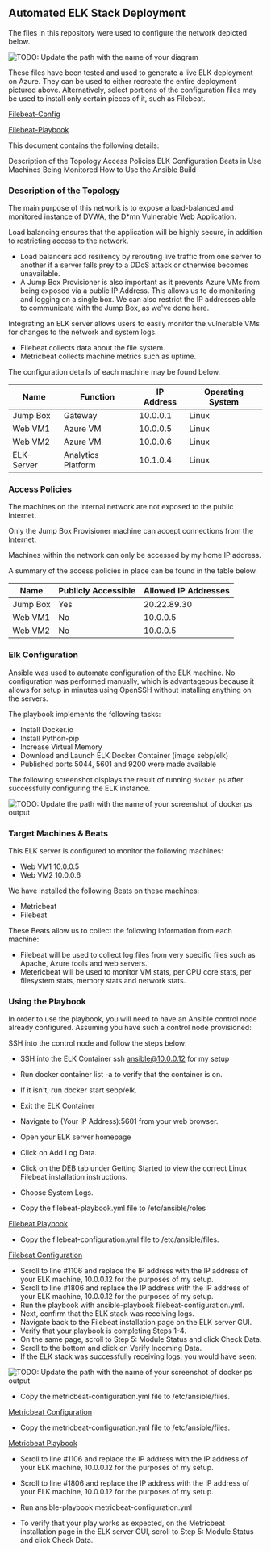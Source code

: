 ## Automated ELK Stack Deployment

The files in this repository were used to configure the network depicted below.

![TODO: Update the path with the name of your diagram](https://github.com/JAllenbank/Elk-Stack-Project/blob/28440d7f383aa6dc6558beb7d72d0e9fb7f2cc9a/Diagrams/wk13elk.jpg)

These files have been tested and used to generate a live ELK deployment on Azure. They can be used to either recreate the entire deployment pictured above. Alternatively, select portions of the configuration files may be used to install only certain pieces of it, such as Filebeat.

[Filebeat-Config](https://github.com/JAllenbank/Elk-Stack-Project/blob/28440d7f383aa6dc6558beb7d72d0e9fb7f2cc9a/Ansible/Filebeatconfig.txt)

[Filebeat-Playbook](https://github.com/JAllenbank/Elk-Stack-Project/blob/28440d7f383aa6dc6558beb7d72d0e9fb7f2cc9a/Ansible/filebeat-playbook.txt)

This document contains the following details:

Description of the Topology
Access Policies
ELK Configuration
Beats in Use
Machines Being Monitored
How to Use the Ansible Build
  
  ### Description of the Topology

The main purpose of this network is to expose a load-balanced and monitored instance of DVWA, the D*mn Vulnerable Web Application.

Load balancing ensures that the application will be highly secure, in addition to restricting access to the network.
- Load balancers add resiliency by rerouting live traffic from one server to another if a server falls prey to a DDoS attack or otherwise becomes unavailable.
- A Jump Box Provisioner is also important as it prevents Azure VMs from being exposed via a public IP Address.  This allows us to do monitoring and logging on a single box.  We can also restrict the IP addresses able to communicate with the Jump Box, as we've done here.

Integrating an ELK server allows users to easily monitor the vulnerable VMs for changes to the network and system logs.
- Filebeat collects data about the file system.
- Metricbeat collects machine metrics such as uptime.

The configuration details of each machine may be found below.

| Name      | Function           | IP Address | Operating System |
|-----------|--------------------|------------|------------------|
| Jump Box  | Gateway            | 10.0.0.1   | Linux            |
| Web VM1  | Azure VM           | 10.0.0.5   | Linux            |
| Web VM2  | Azure VM           | 10.0.0.6  | Linux            |
| ELK-Server| Analytics Platform | 10.1.0.4  | Linux            |

### Access Policies

The machines on the internal network are not exposed to the public Internet. 

Only the Jump Box Provisioner machine can accept connections from the Internet. 

Machines within the network can only be accessed by my home IP address.

A summary of the access policies in place can be found in the table below.

| Name     | Publicly Accessible | Allowed IP Addresses |
|----------|---------------------|----------------------|
| Jump Box | Yes                 | 20.22.89.30        |
| Web VM1 | No                  | 10.0.0.5             |
| Web VM2 | No                  | 10.0.0.5             |

### Elk Configuration

Ansible was used to automate configuration of the ELK machine. No configuration was performed manually, which is advantageous because it allows for setup in minutes using OpenSSH without installing anything on the servers.


The playbook implements the following tasks:
- Install Docker.io
- Install Python-pip
- Increase Virtual Memory
- Download and Launch ELK Docker Container (image sebp/elk)
- Published ports 5044, 5601 and 9200 were made available 

The following screenshot displays the result of running `docker ps` after successfully configuring the ELK instance.

![TODO: Update the path with the name of your screenshot of docker ps output](https://github.com/JAllenbank/Elk-Stack-Project/blob/2b06215a4e5b07925002217e1f2b0a9acd93be02/images/ELk%20VM%20PS.jpg)

### Target Machines & Beats
This ELK server is configured to monitor the following machines:
- Web VM1 10.0.0.5
- Web VM2 10.0.0.6

We have installed the following Beats on these machines:
- Metricbeat 
- Filebeat 

These Beats allow us to collect the following information from each machine:
- Filebeat will be used to collect log files from very specific files such as Apache, Azure tools and web servers.
- Metericbeat will be used to monitor VM stats, per CPU core stats, per filesystem stats, memory stats and network stats.

### Using the Playbook
In order to use the playbook, you will need to have an Ansible control node already configured. Assuming you have such a control node provisioned: 

SSH into the control node and follow the steps below:
- SSH into the ELK Container ssh ansible@10.0.0.12 for my setup
- Run docker container list -a to verify that the container is on.
- If it isn't, run docker start sebp/elk.
- Exit the ELK Container
- Navigate to (Your IP Address):5601 from your web browser.
- Open your ELK server homepage
- Click on Add Log Data.
- Click on the DEB tab under Getting Started to view the correct Linux Filebeat installation instructions.
- Choose System Logs.

- Copy the filebeat-playbook.yml file to /etc/ansible/roles

[Filebeat Playbook](https://github.com/JAllenbank/Elk-Stack-Project/blob/de59ad9d72e7d5e5c82ec05fd9435b1c84a5ced4/Ansible/filebeat-playbook.txt)

- Copy the filebeat-configuration.yml file to /etc/ansible/files.

[Filebeat Configuration](https://github.com/JAllenbank/Elk-Stack-Project/blob/28440d7f383aa6dc6558beb7d72d0e9fb7f2cc9a/Ansible/Filebeatconfig.txt)

- Scroll to line #1106 and replace the IP address with the IP address of your ELK machine, 10.0.0.12 for the purposes of my setup.
- Scroll to line #1806 and replace the IP address with the IP address of your ELK machine, 10.0.0.12 for the purposes of my setup.
- Run the playbook with ansible-playbook filebeat-configuration.yml.
- Next, confirm that the ELK stack was receiving logs. 
- Navigate back to the Filebeat installation page on the ELK server GUI.
- Verify that your playbook is completing Steps 1-4.
- On the same page, scroll to Step 5: Module Status and click Check Data.
- Scroll to the bottom and click on Verify Incoming Data.
- If the ELK stack was successfully receiving logs, you would have seen:

![TODO: Update the path with the name of your screenshot of docker ps output](https://github.com/JAllenbank/Elk-Stack-Project/blob/c10a7a622c5b429a56e705ca41c32d2f97014970/images/rolesdirectory.jpg)

- Copy the metricbeat-configuration.yml file to /etc/ansible/files.

[Metricbeat Configuration](https://github.com/JAllenbank/Elk-Stack-Project/blob/28440d7f383aa6dc6558beb7d72d0e9fb7f2cc9a/Ansible/Metricbeatconfig.txt)

- Copy the metricbeat-configuration.yml file to /etc/ansible/files.

[Metricbeat Playbook](https://github.com/JAllenbank/Elk-Stack-Project/blob/2b06215a4e5b07925002217e1f2b0a9acd93be02/Ansible/Metricbeat-playbook.yml)

- Scroll to line #1106 and replace the IP address with the IP address of your ELK machine, 10.0.0.12 for the purposes of my setup.
- Scroll to line #1806 and replace the IP address with the IP address of your ELK machine, 10.0.0.12 for the purposes of my setup.

- Run ansible-playbook metricbeat-configuration.yml
- To verify that your play works as expected, on the Metricbeat installation page in the ELK server GUI, scroll to Step 5: Module Status and click Check Data.

